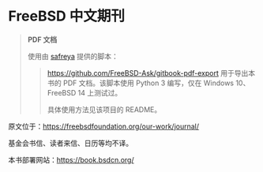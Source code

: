 # FreeBSD 中文期刊

> **PDF 文档**
>
> 使用由 [safreya](https://github.com/safreya) 提供的脚本：
>   
>> <https://github.com/FreeBSD-Ask/gitbook-pdf-export> 用于导出本书的 PDF 文档。该脚本使用 Python 3 编写，仅在 Windows 10、FreeBSD 14 上测试过。
>> 
>> 具体使用方法见该项目的 README。

原文位于：<https://freebsdfoundation.org/our-work/journal/>

基金会书信、读者来信、日历等均不译。

本书部署网站：<https://book.bsdcn.org/>

